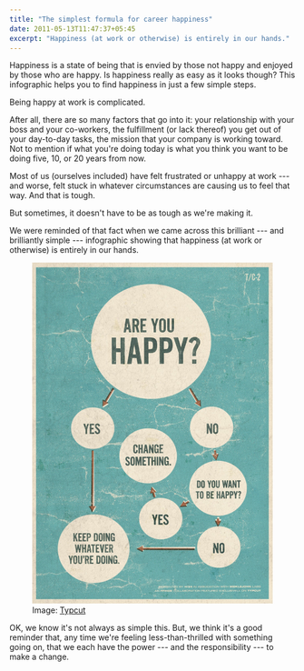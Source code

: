 ```yaml
---
title: "The simplest formula for career happiness"
date: 2011-05-13T11:47:37+05:45
excerpt: "Happiness (at work or otherwise) is entirely in our hands."
---
```


<p class="lead">Happiness is a state of being that is envied by those not happy and enjoyed by those who are happy. Is happiness really as easy as it looks though? This infographic helps you to find happiness in just a few simple steps.</p>

Being happy at work is complicated.

After all, there are so many factors that go into it: your relationship with your boss and your co-workers, the fulfillment (or lack thereof) you get out of your day-to-day tasks, the mission that your company is working toward. Not to mention if what you're doing today is what you think you want to be doing five, 10, or 20 years from now.

Most of us (ourselves included) have felt frustrated or unhappy at work --- and worse, felt stuck in whatever circumstances are causing us to feel that way. And that is tough.

But sometimes, it doesn't have to be as tough as we're making it.

We were reminded of that fact when we came across this brilliant --- and brilliantly simple --- infographic showing that happiness (at work or otherwise) is entirely in our hands.

<figure>
  <a href="/uploads/2011/20110513-are-you-happy.jpg">
    <img src="/uploads/2011/20110513-are-you-happy.jpg" alt="Are you happy?">
  </a>
  <figcaption>Image: <a href="http://www.typcut.com/" rel="nofollow">Typcut</a></figcaption>
</figure>

OK, we know it's not always as simple this. But, we think it's a good reminder that, any time we're feeling less-than-thrilled with something going on, that we each have the power --- and the responsibility --- to make a change.
